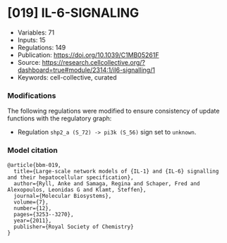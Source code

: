 # \[019\] IL-6-SIGNALING

 - Variables: 71
 - Inputs: 15
 - Regulations: 149
 - Publication: https://doi.org/10.1039/C1MB05261F
 - Source: https://research.cellcollective.org/?dashboard=true#module/2314:1/il6-signalling/1
 - Keywords: cell-collective, curated


### Modifications

The following regulations were modified to ensure consistency of update functions with the regulatory graph:

  - Regulation `shp2_a (S_72) -> pi3k (S_56)` sign set to `unknown`.

### Model citation

```
@article{bbm-019,
  title={Large-scale network models of {IL-1} and {IL-6} signalling and their hepatocellular specification},
  author={Ryll, Anke and Samaga, Regina and Schaper, Fred and Alexopoulos, Leonidas G and Klamt, Steffen},
  journal={Molecular Biosystems},
  volume={7},
  number={12},
  pages={3253--3270},
  year={2011},
  publisher={Royal Society of Chemistry}
}
```

